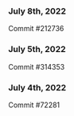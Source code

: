 ### July 8th, 2022

Commit #212736

### July 5th, 2022

Commit #314353


### July 4th, 2022

Commit #72281

